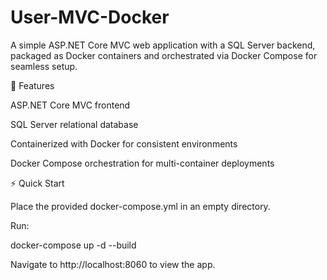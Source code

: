 # User-MVC-Docker

A simple ASP.NET Core MVC web application with a SQL Server backend, packaged as Docker containers and orchestrated via Docker Compose for seamless setup.

🚀 Features

ASP.NET Core MVC frontend

SQL Server relational database

Containerized with Docker for consistent environments

Docker Compose orchestration for multi-container deployments

⚡ Quick Start

Place the provided docker-compose.yml in an empty directory.

Run:

docker-compose up -d --build

Navigate to http://localhost:8060 to view the app.
